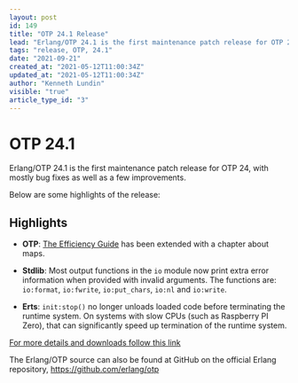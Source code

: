```yaml
---
layout: post
id: 149
title: "OTP 24.1 Release"
lead: "Erlang/OTP 24.1 is the first maintenance patch release for OTP 24, with mostly bug fixes as well as a few improvements."
tags: "release, OTP, 24.1"
date: "2021-09-21"
created_at: "2021-05-12T11:00:34Z"
updated_at: "2021-05-12T11:00:34Z"
author: "Kenneth Lundin"
visible: "true"
article_type_id: "3"
---
```


# OTP 24.1 

Erlang/OTP 24.1 is the first maintenance patch release for OTP 24, with mostly
bug fixes as well as a few improvements.

Below are some highlights of the release:

## Highlights

- **OTP**: [The Efficiency Guide](https://erlang.org/doc/efficiency_guide/users_guide.html) has been extended with a chapter about maps.

- **Stdlib**: Most output functions in the `io` module now print extra
    error information when provided with invalid arguments.
    The functions are: `io:format`, `io:fwrite`, `io:put_chars`,
    `io:nl` and `io:write`.

- **Erts**: `init:stop()` no longer unloads loaded code before
    terminating the runtime system. On systems with slow
    CPUs (such as Raspberry PI Zero), that can
    significantly speed up termination of the runtime system.

[For more details and downloads follow this link](/patches/OTP-24.1)

The Erlang/OTP source can also be found at GitHub on the official Erlang repository,
https://github.com/erlang/otp

